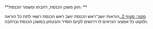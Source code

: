 **חוק משכן הכנסת, רחבתו ומשמר הכנסת: **

[מקור: סעיף 2. ](https://he.wikisource.org/wiki/%D7%97%D7%95%D7%A7-%D7%99%D7%A1%D7%95%D7%93:_%D7%94%D7%9B%D7%A0%D7%A1%D7%AA#%D7%A1%D7%A2%D7%99%D7%A3_2)
הוראות יושב־ראש הכנסת
יושב ראש הכנסת רשאי לתת כל הוראה ולנקוט כל אמצעי הנראים לו דרושים לקיום הסדר והבטחון במשכן הכנסת וברחבה.
